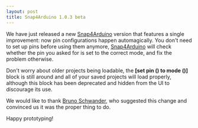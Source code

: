 ```yaml
---
layout: post
title: Snap4Arduino 1.0.3 beta
---
```


We have just released a new [Snap4Arduino](http://s4a.cat/snap) version that features a single improvement: now pin configurations happen automagically. You don't need to set up pins before using them anymore, [Snap4Arduino](http://s4a.cat/snap) will check whether the pin you asked for is set to the correct mode, and fix the problem otherwise.

Don't worry about older projects being loadable, the **[set pin () to mode ()]** block is still around and all of your saved projects will load properly, although this block has been deprecated and hidden from the UI to discourage its use.

We would like to thank [Bruno Schwander](https://github.com/bschwand), who suggested this change and convinced us it was the proper thing to do.

Happy prototyping!
